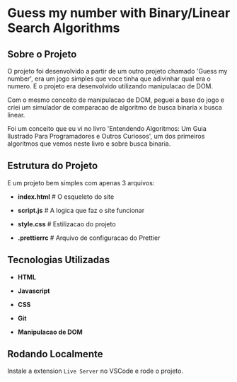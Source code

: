 # Guess my number with Binary/Linear Search Algorithms

## Sobre o Projeto

O projeto foi desenvolvido a partir de um outro projeto chamado 'Guess my number', era um jogo simples que voce tinha que adivinhar qual era o numero. E o projeto era desenvolvido utilizando manipulacao de DOM.

Com o mesmo conceito de manipulacao de DOM, peguei a base do jogo e criei um simulador de comparacao de algoritmo de busca binaria x busca linear.

Foi um conceito que eu vi no livro 'Entendendo Algoritmos: Um Guia Ilustrado Para Programadores e Outros Curiosos', um dos primeiros algoritmos que vemos neste livro e sobre busca binaria.

## Estrutura do Projeto

E um projeto bem simples com apenas 3 arquivos:

- **index.html**   # O esqueleto do site

- **script.js**    # A logica que faz o site funcionar

- **style.css**    # Estilizacao do projeto

- **.prettierrc**  # Arquivo de configuracao do Prettier

## Tecnologias Utilizadas

- **HTML**
- **Javascript**
- **CSS**
- **Git**

- **Manipulacao de DOM**

## Rodando Localmente

Instale a extension ```Live Server``` no VSCode e rode o projeto.

